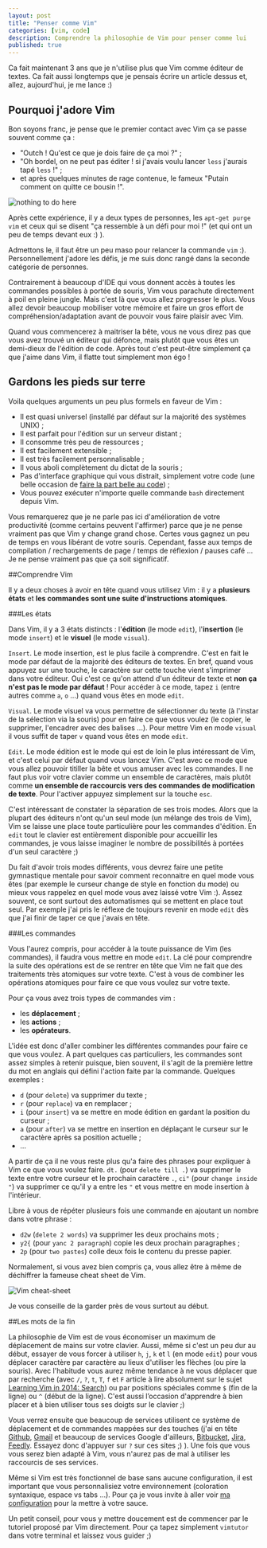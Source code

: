 ```yaml
---
layout: post
title: "Penser comme Vim"
categories: [vim, code]
description: Comprendre la philosophie de Vim pour penser comme lui
published: true
---
```


Ca fait maintenant 3 ans que je n'utilise plus que Vim comme éditeur de textes. Ca fait aussi longtemps que je pensais écrire un article dessus et, allez, aujourd'hui, je me lance :)

## Pourquoi j'adore Vim

Bon soyons franc, je pense que le premier contact avec Vim ça se passe souvent comme ça :

- "Outch ! Qu'est ce que je dois faire de ça moi ?" ;
- "Oh bordel, on ne peut pas éditer ! si j'avais voulu lancer `less` j'aurais tapé `less` !" ;
- et après quelques minutes de rage contenue, le fameux "Putain comment on quitte ce bousin !".

![nothing to do here](http://i.imgur.com/y0TwyKxl.png)

Après cette expérience, il y a deux types de personnes, les `apt-get purge vim` et ceux qui se disent "ça ressemble à un défi pour moi !" (et qui ont un peu de temps devant eux :) ).

Admettons le, il faut être un peu maso pour relancer la commande `vim` :). Personnellement j'adore les défis, je me suis donc rangé dans la seconde catégorie de personnes.

Contrairement à beaucoup d'IDE qui vous donnent accès à toutes les commandes possibles à portée de souris, Vim vous parachute directement à poil en pleine jungle. Mais c'est là que vous allez progresser le plus. Vous allez devoir beaucoup mobiliser votre mémoire et faire un gros effort de compréhension/adaptation avant de pouvoir vous faire plaisir avec Vim.

Quand vous commencerez à maitriser la bête, vous ne vous direz pas que vous avez trouvé un éditeur qui défonce, mais plutôt que vous êtes un demi-dieux de l'édition de code. Après tout c'est peut-être simplement ça que j'aime dans Vim, il flatte tout simplement mon égo !

## Gardons les pieds sur terre

Voila quelques arguments un peu plus formels en faveur de Vim :

- Il est quasi universel (installé par défaut sur la majorité des systèmes UNIX) ;
- Il est parfait pour l'édition sur un serveur distant ;
- Il consomme très peu de ressources ;
- Il est facilement extensible ;
- Il est très facilement personnalisable ;
- Il vous aboli complètement du dictat de la souris ;
- Pas d'interface graphique qui vous distrait, simplement votre code (une belle occasion de [faire la part belle au code](/p/faire-la-part-belle-au-code/)) ;
- Vous pouvez exécuter n'importe quelle commande `bash` directement depuis Vim.

Vous remarquerez que je ne parle pas ici d'amélioration de votre productivité (comme certains peuvent l'affirmer) parce que je ne pense vraiment pas que Vim y change grand chose. Certes vous gagnez un peu de temps en vous libérant de votre souris. Cependant, fasse aux temps de compilation / rechargements de page / temps de réflexion / pauses café ... Je ne pense vraiment pas que ça soit significatif.

##Comprendre Vim

Il y a deux choses à avoir en tête quand vous utilisez Vim : il y a **plusieurs états** et **les commandes sont une suite d'instructions atomiques**.

###Les états

Dans Vim, il y a 3 états distincts : l'**édition** (le mode `edit`), l'**insertion** (le mode `insert`) et le **visuel** (le mode `visual`).

`Insert`. Le mode insertion, est le plus facile à comprendre. C'est en fait le mode par défaut de la majorité des éditeurs de textes. En bref, quand vous appuyez sur une touche, le caractère sur cette touche vient s'imprimer dans votre éditeur. Oui c'est ce qu'on attend d'un éditeur de texte et **non ça n'est pas le mode par défaut** ! Pour accéder à ce mode, tapez `i` (entre autres comme `a`, `o` ...) quand vous êtes en mode `edit`.

`Visual`. Le mode visuel va vous permettre de sélectionner du texte (à l'instar de la sélection via la souris) pour en faire ce que vous voulez (le copier, le supprimer, l'encadrer avec des balises ...). Pour mettre Vim en mode `visual` il vous suffit de taper `v` quand vous êtes en mode `edit`.

`Edit`. Le mode édition est le mode qui est de loin le plus intéressant de Vim, et c'est celui par défaut quand vous lancez Vim. C'est avec ce mode que vous allez pouvoir titiller la bête et vous amuser avec les commandes. Il ne faut plus voir votre clavier comme un ensemble de caractères, mais plutôt comme **un ensemble de raccourcis vers des commandes de modification de texte**. Pour l'activer appuyez simplement sur la touche `esc`.

C'est intéressant de constater la séparation de ses trois modes. Alors que la plupart des éditeurs n'ont qu'un seul mode (un mélange des trois de Vim), Vim se laisse une place toute particulière pour les commandes d'édition. En `edit` tout le clavier est entièrement disponible pour accueillir les commandes, je vous laisse imaginer le nombre de possibilités à portées d'un seul caractère ;)

Du fait d'avoir trois modes différents, vous devrez faire une petite gymnastique mentale pour savoir comment reconnaitre en quel mode vous êtes (par exemple le curseur change de style en fonction du mode) ou mieux vous rappelez en quel mode vous avez laissé votre Vim :). Assez souvent, ce sont surtout des automatismes qui se mettent en place tout seul. Par exemple j'ai pris le réflexe de toujours revenir en mode `edit` dès que j'ai finir de taper ce que j'avais en tête.

###Les commandes

Vous l'aurez compris, pour accéder à la toute puissance de Vim (les commandes), il faudra vous mettre en mode `edit`. La clé pour comprendre la suite des opérations est de se rentrer en tête que Vim ne fait que des traitements très atomiques sur votre texte. C'est à vous de combiner les opérations atomiques pour faire ce que vous voulez sur votre texte.

Pour ça vous avez trois types de commandes vim :

- les **déplacement** ;
- les **actions** ;
- les **opérateurs**.

L'idée est donc d'aller combiner les différentes commandes pour faire ce que vous voulez. A part quelques cas particuliers, les commandes sont assez simples à retenir puisque, bien souvent, il s'agit de la première lettre du mot en anglais qui défini l'action faite par la commande. Quelques exemples :

- `d` (pour `delete`) va supprimer du texte ;
- `r` (pour `replace`) va en remplacer ;
- `i` (pour `insert`) va se mettre en mode édition en gardant la position du curseur ;
- `a` (pour `after`) va se mettre en insertion en déplaçant le curseur sur le caractère après sa position actuelle ;
- ...

A partir de ça il ne vous reste plus qu'a faire des phrases pour expliquer à Vim ce que vous voulez faire. `dt.` (pour `delete till .`) va supprimer le texte entre votre curseur et le prochain caractère `.`, `ci"` (pour `change inside "`) va supprimer ce qu'il y a entre les `"` et vous mettre en mode insertion à l'intérieur.

Libre à vous de répéter plusieurs fois une commande en ajoutant un nombre dans votre phrase :

- `d2w` (`delete 2 words`) va supprimer les deux prochains mots ;
- `y2{` (pour `yanc 2 paragraph`) copie les deux prochain paragraphes ;
- `2p` (pour `two pastes`) colle deux fois le contenu du presse papier.

Normalement, si vous avez bien compris ça, vous allez être à même de déchiffrer la fameuse cheat sheet de Vim.

![Vim cheat-sheet](http://i.imgur.com/wjPmWGvl.gif)

Je vous conseille de la garder près de vous surtout au début.

##Les mots de la fin

La philosophie de Vim est de vous économiser un maximum de déplacement de mains sur votre clavier. Aussi, même si c'est un peu dur au début, essayer de vous forcer à utiliser `h`, `j`, `k` et `l` (en mode `edit`) pour vous déplacer caractère par caractère au lieux d'utiliser les flèches (ou pire la souris). Avec l'habitude vous aurez même tendance à ne vous déplacer que par recherche (avec `/`, `?`, `t`, `T`, `f` et `F` article à lire absolument sur le sujet [Learning Vim in 2014: Search](http://benmccormick.org/2014/08/04/learning-vim-in-2014-search/)) ou par positions spéciales comme `$` (fin de la ligne) ou `^` (début de la ligne). C'est aussi l’occasion d'apprendre à bien placer et à bien utiliser tous ses doigts sur le clavier ;)

Vous verrez ensuite que beaucoup de services utilisent ce système de déplacement et de commandes mappées sur des touches (j'ai en tête [Github](http://github.com/), [Gmail](http://gmail.com/) et beaucoup de services Google d'ailleurs, [Bitbucket](https://bitbucket.org/), [Jira](http://jira.com/), [Feedly](http://feedly.com). Essayez donc d'appuyer sur `?` sur ces sites ;) ). Une fois que vous vous serez bien adapté à Vim, vous n'aurez pas de mal à utiliser les raccourcis de ses services.

Même si Vim est très fonctionnel de base sans aucune configuration, il est important que vous personnalisiez votre environnement (coloration syntaxique, espace vs tabs ...). Pour ça je vous invite à aller voir [ma configuration](https://github.com/thomasbelin4/dotfiles/blob/master/vim/.vimrc) pour la mettre à votre sauce.

Un petit conseil, pour vous y mettre doucement est de commencer par le tutoriel proposé par Vim directement. Pour ça tapez simplement `vimtutor` dans votre terminal et laissez vous guider ;)
